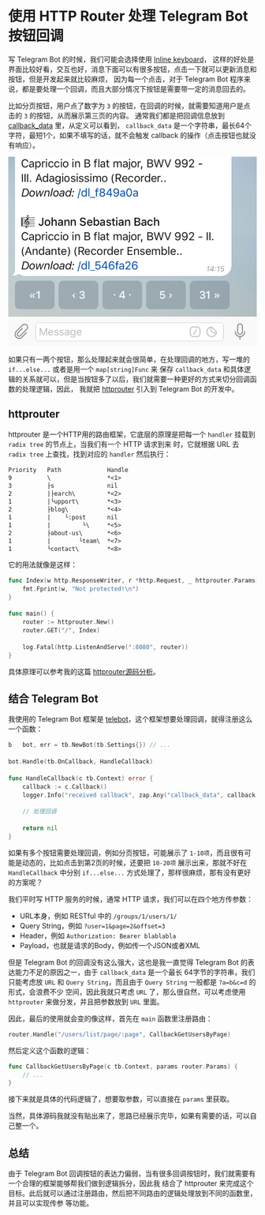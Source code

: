 # 使用 HTTP Router 处理 Telegram Bot 按钮回调

写 Telegram Bot 的时候，我们可能会选择使用 [Inline keyboard](https://core.telegram.org/bots/2-0-intro#new-inline-keyboards)，
这样的好处是界面比较好看，交互也好，消息下面可以有很多按钮，点击一下就可以更新消息和按钮，但是开发起来就比较麻烦，
因为每一个点击，对于 Telegram Bot 程序来说，都是要处理一个回调，而且大部分情况下按钮是需要带一定的消息回去的。

比如分页按钮，用户点了数字为 `3` 的按钮，在回调的时候，就需要知道用户是点击的 `3` 的按钮，从而展示第三页的内容。
通常我们都是把回调信息放到 [callback_data](https://core.telegram.org/bots/api#inlinekeyboardmarkup) 里，从定义可以看到，
`callback_data` 是一个字符串，最长64个字符，最短1个，如果不填写的话，就不会触发 callback 的操作（点击按钮也就没有响应）。

![Telegram Inline Keyboard](./img/inline_keyboard.jpeg)

如果只有一两个按钮，那么处理起来就会很简单，在处理回调的地方，写一堆的 `if...else...` 或者是用一个 `map[string]Func` 来
保存 `callback_data` 和具体逻辑的关系就可以，但是当按钮多了以后，我们就需要一种更好的方式来切分回调函数的处理逻辑，因此，
我就把 [httprouter](https://github.com/julienschmidt/httprouter) 引入到 Telegram Bot 的开发中。

## httprouter

httprouter 是一个HTTP用的路由框架，它底层的原理是把每一个 `handler` 挂载到 `radix tree` 的节点上，当我们有一个 HTTP 请求到来
时，它就根据 URL 去 `radix tree` 上查找，找到对应的 `handler` 然后执行：

```
Priority   Path             Handle
9          \                *<1>
3          ├s               nil
2          |├earch\         *<2>
1          |└upport\        *<3>
2          ├blog\           *<4>
1          |    └:post      nil
1          |         └\     *<5>
2          ├about-us\       *<6>
1          |        └team\  *<7>
1          └contact\        *<8>
```

它的用法就像是这样：

```go
func Index(w http.ResponseWriter, r *http.Request, _ httprouter.Params) {
	fmt.Fprint(w, "Not protected!\n")
}

func main() {
	router := httprouter.New()
	router.GET("/", Index)

	log.Fatal(http.ListenAndServe(":8080", router))
}
```

具体原理可以参考我的这篇 [httprouter源码分析](https://jiajunhuang.com/articles/2020_05_09-httprouter.md.html)。

## 结合 Telegram Bot

我使用的 Telegram Bot 框架是 [telebot](https://github.com/tucnak/telebot)，这个框架想要处理回调，就得注册这么一个函数：

```go
b	bot, err = tb.NewBot(tb.Settings{}) // ...

bot.Handle(tb.OnCallback, HandleCallback)

func HandleCallback(c tb.Context) error {
	callback := c.Callback()
	logger.Info("received callback", zap.Any("callback_data", callback.Data))

    // 处理回调

	return nil
}
```

如果有多个按钮需要处理回调，例如分页按钮，可能展示了 `1-10项`，而且很有可能是动态的，比如点击到第2页的时候，还要把
`10-20项` 展示出来，那就不好在 `HandleCallback` 中分别 `if...else...` 方式处理了，那样很麻烦，那有没有更好的方案呢？

我们平时写 HTTP 服务的时候，通常 HTTP 请求，我们可以在四个地方传参数：

- URL本身，例如 RESTful 中的 `/groups/1/users/1/`
- Query String，例如 `?user=1&page=2&offset=3`
- Header，例如 `Authorization: Bearer blablabla`
- Payload，也就是请求的Body，例如传一个JSON或者XML

但是 Telegram Bot 的回调没有这么强大，这也是我一直觉得 Telegram Bot 的表达能力不足的原因之一，由于 `callback_data` 是一个最长
64字节的字符串，我们只能考虑放 `URL` 和 `Query String`，而且由于 `Query String` 一般都是 `?a=b&c=d` 的形式，会浪费不少
空间，因此我就只考虑 `URL` 了，那么很自然，可以考虑使用 `httprouter` 来做分发，并且把参数放到 `URL` 里面。

因此，最后的使用就会变的像这样，首先在 `main` 函数里注册路由：

```go
router.Handle("/users/list/page/:page", CallbackGetUsersByPage)
```

然后定义这个函数的逻辑：

```go
func CallbackGetUsersByPage(c tb.Context, params router.Params) {
    // ...
}
```

接下来就是具体的代码逻辑了，想要取参数，可以直接在 `params` 里获取。

当然，具体源码我就没有贴出来了，思路已经展示完毕，如果有需要的话，可以自己整一个。

## 总结

由于 Telegram Bot 回调按钮的表达力偏弱，当有很多回调按钮时，我们就需要有一个合理的框架能够帮我们做到逻辑拆分，因此我
结合了 httprouter 来完成这个目标。此后就可以通过注册路由，然后把不同路由的逻辑处理放到不同的函数里，并且可以实现传参
等功能。
